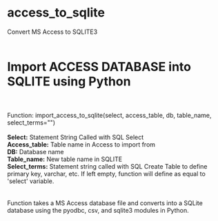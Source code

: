 # access_to_sqlite
Convert MS Access to SQLITE3
<br>
<br>
<h1><b>Import ACCESS DATABASE into SQLITE using Python</b></h1><br>
<br>
Function: import_access_to_sqlite(select, access_table, db, table_name, select_terms="")<br>
<br>
<b>Select:</b> Statement String Called with SQL Select<br>
<b>Access_table:</b> Table name in Access to import from<br>
<b>DB:</b> Database name<br>
<b>Table_name:</b> New table name in SQLITE<br>
<b>Select_terms:</b> Statement string called with SQL Create Table to define primary key, varchar, etc. If left empty, function will define as equal to 'select' variable.
<br><br><br>
Function takes a MS Access database file and converts into a SQLite database using the pyodbc, csv, and sqlite3 modules in Python.
